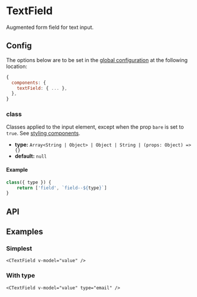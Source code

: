 # TextField

Augmented form field for text input.

<Showcase>
    <CTextField placeholder="Type here…" />
</Showcase>

## Config

The options below are to be set in the [global configuration](/guide/config.html) at the following location:

```js
{
  components: {
    textField: { ... },
  },
}
```

### class

Classes applied to the input element, except when the prop `bare` is set to `true`. See [styling components](/guide/styling-components/).

- **type:** `Array<String | Object> | Object | String | (props: Object) => {}`
- **default:** `null`

#### Example

```js
class({ type }) {
    return ['field', `field--${type}`]
}
```

## API

<Docgen :components="['CTextField']" />

## Examples

### Simplest

```vue:no-line-numbers
<CTextField v-model="value" />
```

### With type

```vue:no-line-numbers
<CTextField v-model="value" type="email" />
```
